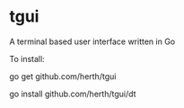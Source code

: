 # tgui
A terminal based user interface written in Go

To install:

go get github.com/herth/tgui

go install github.com/herth/tgui/dt

